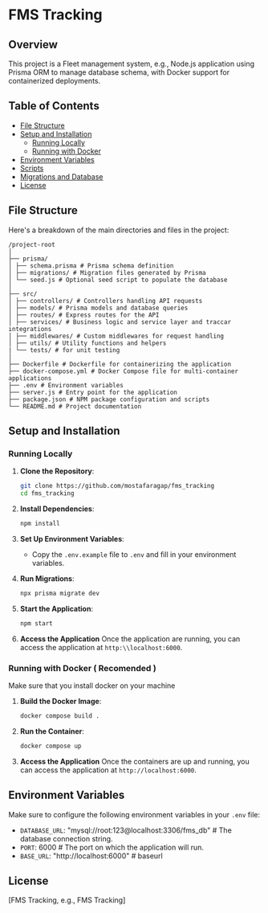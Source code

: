 # FMS Tracking

## Overview

This project is a Fleet management system, e.g., Node.js application using Prisma ORM to manage database schema, with Docker support for containerized deployments.

## Table of Contents

- [File Structure](#file-structure)
- [Setup and Installation](#setup-and-installation)
  - [Running Locally](#running-locally)
  - [Running with Docker](#running-with-docker)
- [Environment Variables](#environment-variables)
- [Scripts](#scripts)
- [Migrations and Database](#migrations-and-database)
- [License](#license)

## File Structure

Here's a breakdown of the main directories and files in the project:
```plaintext
/project-root
│
├── prisma/
│ ├── schema.prisma # Prisma schema definition
│ ├── migrations/ # Migration files generated by Prisma
│ └── seed.js # Optional seed script to populate the database
│
├── src/
│ ├── controllers/ # Controllers handling API requests
│ ├── models/ # Prisma models and database queries
│ ├── routes/ # Express routes for the API
│ ├── services/ # Business logic and service layer and traccar integrations
│ ├── middlewares/ # Custom middlewares for request handling
│ ├── utils/ # Utility functions and helpers
| └── tests/ # for unit testing
│
├── Dockerfile # Dockerfile for containerizing the application
├── docker-compose.yml # Docker Compose file for multi-container applications
├── .env # Environment variables
├── server.js # Entry point for the application
├── package.json # NPM package configuration and scripts
└── README.md # Project documentation
```

## Setup and Installation

### Running Locally

1. **Clone the Repository**:
    ```bash
    git clone https://github.com/mostafaragap/fms_tracking
    cd fms_tracking
    ```

2. **Install Dependencies**:
    ```bash
    npm install
    ```

3. **Set Up Environment Variables**:
    - Copy the `.env.example` file to `.env` and fill in your environment variables.

4. **Run Migrations**:
    ```bash
    npx prisma migrate dev
    ```

6. **Start the Application**:
    ```bash
    npm start
    ```

7. **Access the Application**
Once the application are running, you can access the application at `http:\\localhost:6000`.

### Running with Docker ( Recomended )

Make sure that you install docker on your machine

1. **Build the Docker Image**:
    ```bash
    docker compose build .
    ```

2. **Run the Container**:
    ```bash
    docker compose up
    ```

3. **Access the Application**
Once the containers are up and running, you can access the application at `http://localhost:6000`.

## Environment Variables

Make sure to configure the following environment variables in your `.env` file:

- `DATABASE_URL`: "mysql://root:123@localhost:3306/fms_db" # The database connection string.
- `PORT`: 6000  # The port on which the application will run.
- `BASE_URL`: "http://localhost:6000" # baseurl


## License

[FMS Tracking, e.g., FMS Tracking]
